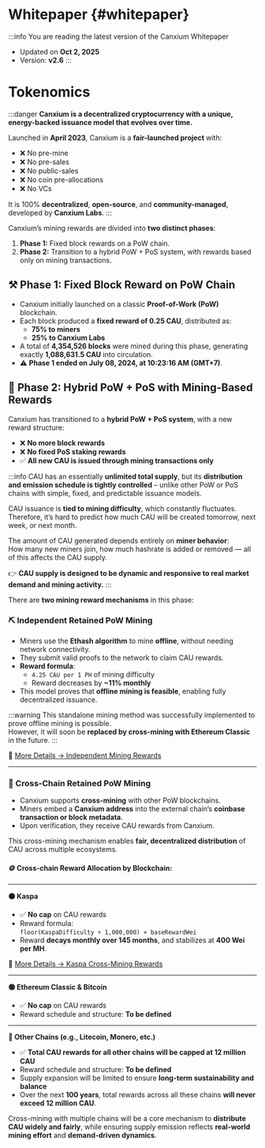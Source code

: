 # Whitepaper {#whitepaper}

:::info
You are reading the latest version of the Canxium Whitepaper  
- Updated on **Oct 2, 2025**  
- Version: **v2.6**
:::

# Tokenomics

:::danger
**Canxium is a decentralized cryptocurrency with a unique, energy-backed issuance model that evolves over time.**

Launched in **April 2023**, Canxium is a **fair-launched project** with:
- ❌ No pre-mine  
- ❌ No pre-sales  
- ❌ No public-sales  
- ❌ No coin pre-allocations  
- ❌ No VCs

It is 100% **decentralized**, **open-source**, and **community-managed**, developed by **Canxium Labs**.
:::

Canxium’s mining rewards are divided into **two distinct phases**:
1. **Phase 1:** Fixed block rewards on a PoW chain.
2. **Phase 2:** Transition to a hybrid PoW + PoS system, with rewards based only on mining transactions.
## ⚒️ Phase 1: Fixed Block Reward on PoW Chain

- Canxium initially launched on a classic **Proof-of-Work (PoW)** blockchain.
- Each block produced a **fixed reward of 0.25 CAU**, distributed as:
  - **75% to miners**
  - **25% to Canxium Labs**
- A total of **4,354,526 blocks** were mined during this phase, generating exactly **1,088,631.5 CAU** into circulation.
- ⚠️ **Phase 1 ended on July 08, 2024, at 10:23:16 AM (GMT+7)**.

## 🔄 Phase 2: Hybrid PoW + PoS with Mining-Based Rewards

Canxium has transitioned to a **hybrid PoW + PoS system**, with a new reward structure:

- ❌ **No more block rewards**
- ❌ **No fixed PoS staking rewards**
- ✅ **All new CAU is issued through mining transactions only**

:::info
CAU has an essentially **unlimited total supply**, but its **distribution and emission schedule is tightly controlled** – unlike other PoW or PoS chains with simple, fixed, and predictable issuance models.

CAU issuance is **tied to mining difficulty**, which constantly fluctuates. Therefore, it’s hard to predict how much CAU will be created tomorrow, next week, or next month.

The amount of CAU generated depends entirely on **miner behavior**:  
How many new miners join, how much hashrate is added or removed — all of this affects the CAU supply.

👉 **CAU supply is designed to be dynamic and responsive to real market demand and mining activity.**
:::

There are **two mining reward mechanisms** in this phase:

### ⛏️ Independent Retained PoW Mining

- Miners use the **Ethash algorithm** to mine **offline**, without needing network connectivity.
- They submit valid proofs to the network to claim CAU rewards.
- **Reward formula**:
  - `4.25 CAU per 1 PH` of mining difficulty
  - Reward decreases by **~11% monthly**
- This model proves that **offline mining is feasible**, enabling fully decentralized issuance.

:::warning
This standalone mining method was successfully implemented to prove offline mining is possible.  
However, it will soon be **replaced by cross-mining with Ethereum Classic** in the future.
:::

📄 [More Details → Independent Mining Rewards](/whitepaper/tokenomics/independent_mining_rewards)

---

### 🔗 Cross‑Chain Retained PoW Mining

- Canxium supports **cross-mining** with other PoW blockchains.
- Miners embed a **Canxium address** into the external chain’s **coinbase transaction or block metadata**.
- Upon verification, they receive CAU rewards from Canxium.

This cross-mining mechanism enables **fair, decentralized distribution** of CAU across multiple ecosystems.

#### 🪙 Cross-chain Reward Allocation by Blockchain:

---

**🟠 Kaspa**  
- ✅ **No cap** on CAU rewards  
- Reward formula:  
  `floor(KaspaDifficulty ÷ 1,000,000) × baseRewardWei`  
- Reward **decays monthly over 145 months**, and stabilizes at **400 Wei per MH**.

📄 [More Details → Kaspa Cross-Mining Rewards](/whitepaper/tokenomics/cross_chain_mining_rewards)

---

**🟢 Ethereum Classic & Bitcoin**  
- ✅ **No cap** on CAU rewards  
- Reward schedule and structure: **To be defined**

---

**🔵 Other Chains (e.g., Litecoin, Monero, etc.)**  
- ✅ **Total CAU rewards for all other chains will be capped at 12 million CAU**  
- Reward schedule and structure: **To be defined**
- Supply expansion will be limited to ensure **long-term sustainability and balance**
- Over the next **100 years**, total rewards across all these chains **will never exceed 12 million CAU**.

Cross-mining with multiple chains will be a core mechanism to **distribute CAU widely and fairly**, while ensuring supply emission reflects **real-world mining effort** and **demand-driven dynamics**.
